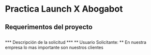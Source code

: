 # Practica Launch X Abogabot
## Requerimentos del proyecto 
##
*** Descripción de la solicitud ***
** Usuario Solicitante: **
En nuestra empresa lo mas importante son nuestros clientes
